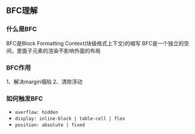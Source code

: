 ## BFC理解

### 什么是BFC
BFC是Block Formatting Context(块级格式上下文)的缩写
BFC是一个独立的空间，里面子元素的渲染不影响外面的布局

### BFC作用
1、解决margin塌陷
2、清除浮动

### 如何触发BFC
- `overflow: hidden`
- `display: inline-block | table-cell | flex`
- `position: absolute | fixed`